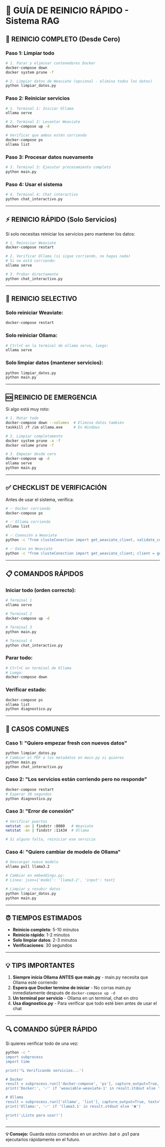 # 🔄 GUÍA DE REINICIO RÁPIDO - Sistema RAG

## 🚀 **REINICIO COMPLETO (Desde Cero)**

### Paso 1: Limpiar todo
```bash
# 1. Parar y eliminar contenedores Docker
docker-compose down
docker system prune -f

# 2. Limpiar datos de Weaviate (opcional - elimina todos los datos)
python limpiar_datos.py
```

### Paso 2: Reiniciar servicios
```bash
# 1. Terminal 1: Iniciar Ollama
ollama serve

# 2. Terminal 2: Levantar Weaviate
docker-compose up -d

# Verificar que ambos estén corriendo
docker-compose ps
ollama list
```

### Paso 3: Procesar datos nuevamente
```bash
# 3. Terminal 3: Ejecutar procesamiento completo
python main.py
```

### Paso 4: Usar el sistema
```bash
# 4. Terminal 4: Chat interactivo
python chat_interactivo.py
```

---

## ⚡ **REINICIO RÁPIDO (Solo Servicios)**

Si solo necesitas reiniciar los servicios pero mantener los datos:

```bash
# 1. Reiniciar Weaviate
docker-compose restart

# 2. Verificar Ollama (si sigue corriendo, no hagas nada)
# Si no está corriendo:
ollama serve

# 3. Probar directamente
python chat_interactivo.py
```

---

## 🔧 **REINICIO SELECTIVO**

### Solo reiniciar Weaviate:
```bash
docker-compose restart
```

### Solo reiniciar Ollama:
```bash
# Ctrl+C en la terminal de ollama serve, luego:
ollama serve
```

### Solo limpiar datos (mantener servicios):
```bash
python limpiar_datos.py
python main.py
```

---

## 🆘 **REINICIO DE EMERGENCIA**

Si algo está muy roto:

```bash
# 1. Matar todo
docker-compose down --volumes  # Elimina datos también
taskkill /f /im ollama.exe     # En Windows

# 2. Limpiar completamente
docker system prune -a -f
docker volume prune -f

# 3. Empezar desde cero
docker-compose up -d
ollama serve
python main.py
```

---

## ✅ **CHECKLIST DE VERIFICACIÓN**

Antes de usar el sistema, verifica:

```bash
# ✅ Docker corriendo
docker-compose ps

# ✅ Ollama corriendo  
ollama list

# ✅ Conexión a Weaviate
python -c "from clusteConection import get_weaviate_client, validate_connection; client = get_weaviate_client(); validate_connection(client); client.close()"

# ✅ Datos en Weaviate
python -c "from clusteConection import get_weaviate_client; client = get_weaviate_client(); collection = client.collections.get('Viaje'); results = collection.query.fetch_objects(limit=1); print(f'Documentos: {len(results.objects)}'); client.close()"
```

---

## 📋 **COMANDOS RÁPIDOS**

### Iniciar todo (orden correcto):
```bash
# Terminal 1
ollama serve

# Terminal 2  
docker-compose up -d

# Terminal 3
python main.py

# Terminal 4
python chat_interactivo.py
```

### Parar todo:
```bash
# Ctrl+C en terminal de Ollama
# Luego:
docker-compose down
```

### Verificar estado:
```bash
docker-compose ps
ollama list
python diagnostico.py
```

---

## 🎯 **CASOS COMUNES**

### **Caso 1:** "Quiero empezar fresh con nuevos datos"
```bash
python limpiar_datos.py
# Cambiar el PDF o los metadatos en main.py si quieres
python main.py
python chat_interactivo.py
```

### **Caso 2:** "Los servicios están corriendo pero no responde"
```bash
docker-compose restart
# Esperar 30 segundos
python diagnostico.py
```

### **Caso 3:** "Error de conexión"
```bash
# Verificar puertos
netstat -an | findstr :8080   # Weaviate
netstat -an | findstr :11434  # Ollama

# Si alguno falta, reiniciar ese servicio
```

### **Caso 4:** "Quiero cambiar de modelo de Ollama"
```bash
# Descargar nuevo modelo
ollama pull llama3.2

# Cambiar en embeddings.py:
# Línea: json={'model': 'llama3.2', 'input': text}

# Limpiar y resubir datos
python limpiar_datos.py
python main.py
```

---

## ⏰ **TIEMPOS ESTIMADOS**

- **Reinicio completo**: 5-10 minutos
- **Reinicio rápido**: 1-2 minutos  
- **Solo limpiar datos**: 2-3 minutos
- **Verificaciones**: 30 segundos

---

## 💡 **TIPS IMPORTANTES**

1. **Siempre inicia Ollama ANTES que main.py** - main.py necesita que Ollama esté corriendo
2. **Espera que Docker termine de iniciar** - No corras main.py inmediatamente después de `docker-compose up -d`
3. **Un terminal por servicio** - Ollama en un terminal, chat en otro
4. **Usa diagnostico.py** - Para verificar que todo esté bien antes de usar el chat

---

## 🔍 **COMANDO SÚPER RÁPIDO**

Si quieres verificar todo de una vez:

```bash
python -c "
import subprocess
import time

print('🔍 Verificando servicios...')

# Docker
result = subprocess.run(['docker-compose', 'ps'], capture_output=True, text=True)
print('Docker:', '✅' if 'weaviable-weaviate-1' in result.stdout else '❌')

# Ollama  
result = subprocess.run(['ollama', 'list'], capture_output=True, text=True)
print('Ollama:', '✅' if 'llama3.1' in result.stdout else '❌')

print('¡Listo para usar!')
"
```

---

**💡 Consejo:** Guarda estos comandos en un archivo .bat o .ps1 para ejecutarlos rápidamente en el futuro.